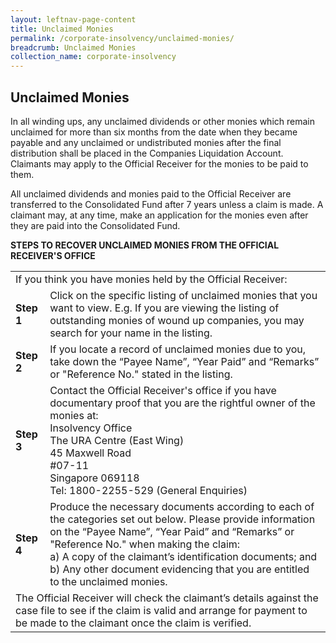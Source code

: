 ```yaml
---
layout: leftnav-page-content
title: Unclaimed Monies
permalink: /corporate-insolvency/unclaimed-monies/
breadcrumb: Unclaimed Monies
collection_name: corporate-insolvency
---
```


Unclaimed Monies
---

In all winding ups, any unclaimed dividends or other monies which remain unclaimed for more than six months from the date when they became payable and any unclaimed or undistributed monies after the final distribution shall be placed in the Companies Liquidation Account. Claimants may apply to the Official Receiver for the monies to be paid to them.

All unclaimed dividends and monies paid to the Official Receiver are transferred to the Consolidated Fund after 7 years unless a claim is made. A claimant may, at any time, make an application for the monies even after they are paid into the Consolidated Fund.

**STEPS TO RECOVER UNCLAIMED MONIES FROM THE OFFICIAL RECEIVER'S OFFICE**

<table>
  <tr>
    <td colspan="2">If you think you have monies held by the Official Receiver:</td>
  </tr>
  <tr>
    <td><b>Step 1</b></td>
    <td>Click on the specific listing of unclaimed monies that you want to view. E.g. If you are viewing the listing of outstanding monies of wound up companies, you may search for your name in the listing.</td>
  </tr>
  <tr>
    <td><b>Step 2</b></td>
    <td>If you locate a record of unclaimed monies due to you, take down the “Payee Name”, “Year Paid” and “Remarks” or "Reference No." stated in the listing.</td>
  </tr>
  <tr>
    <td><b>Step 3</b></td>
    <td>
      Contact the Official Receiver's office if you have documentary proof that you are the rightful owner of the monies at:
      <br>
      Insolvency Office<br>
      The URA Centre (East Wing)<br>
      45 Maxwell Road<br>
      #07-11<br>
      Singapore 069118<br>
      Tel: 1800-2255-529 (General Enquiries)
    </td>
  </tr>
  <tr>
    <td><b>Step 4</b></td>
    <td>
      Produce the necessary documents according to each of the categories set out below. Please provide information on the “Payee Name”, “Year Paid” and “Remarks” or "Reference No." when making the claim:<br>
      a) A copy of the claimant’s identification documents; and<br>
      b) Any other document evidencing that you are entitled to the unclaimed monies.
    </td>
  </tr>
  <tr>
    <td colspan="2">The Official Receiver will check the claimant’s details against the case file to see if the claim is valid and arrange for payment to be made to the claimant once the claim is verified.</td>
  </tr>
</table>
